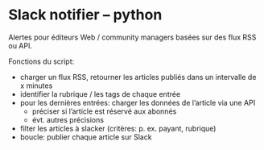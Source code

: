 # Slack notifier – python

Alertes pour éditeurs Web / community managers basées sur des flux RSS ou API.

Fonctions du script:
* charger un flux RSS, retourner les articles publiés dans un intervalle de x minutes
* identifier la rubrique / les tags de chaque entrée
* pour les dernières entrées: charger les données de l’article via une API
  * préciser si l’article est réservé aux abonnés
  * évt. autres précisions
* filter les articles à slacker (critères: p. ex. payant, rubrique)
* boucle: publier chaque article sur Slack
